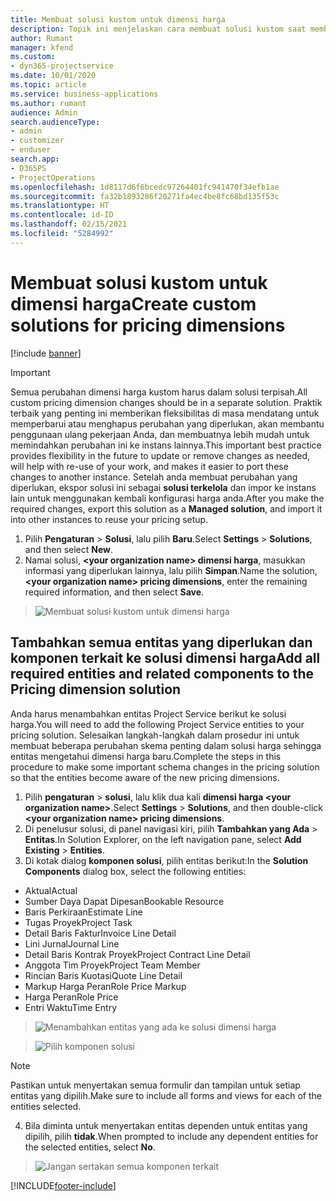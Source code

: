 ```yaml
---
title: Membuat solusi kustom untuk dimensi harga
description: Topik ini menjelaskan cara membuat solusi kustom saat membuat dimensi harga kustom.
author: Rumant
manager: kfend
ms.custom:
- dyn365-projectservice
ms.date: 10/01/2020
ms.topic: article
ms.service: business-applications
ms.author: rumant
audience: Admin
search.audienceType:
- admin
- customizer
- enduser
search.app:
- D365PS
- ProjectOperations
ms.openlocfilehash: 1d8117d6f6bcedc97264401fc941470f34efb1ae
ms.sourcegitcommit: fa32b1893286f20271fa4ec4be8fc68bd135f53c
ms.translationtype: HT
ms.contentlocale: id-ID
ms.lasthandoff: 02/15/2021
ms.locfileid: "5284992"
---
```

# <a name="create-custom-solutions-for-pricing-dimensions"></a><span data-ttu-id="9a899-103">Membuat solusi kustom untuk dimensi harga</span><span class="sxs-lookup"><span data-stu-id="9a899-103">Create custom solutions for pricing dimensions</span></span>

[!include [banner](../includes/psa-now-project-operations.md)]

> [!IMPORTANT]
> <span data-ttu-id="9a899-104">Semua perubahan dimensi harga kustom harus dalam solusi terpisah.</span><span class="sxs-lookup"><span data-stu-id="9a899-104">All custom pricing dimension changes should be in a separate solution.</span></span> <span data-ttu-id="9a899-105">Praktik terbaik yang penting ini memberikan fleksibilitas di masa mendatang untuk memperbarui atau menghapus perubahan yang diperlukan, akan membantu penggunaan ulang pekerjaan Anda, dan membuatnya lebih mudah untuk memindahkan perubahan ini ke instans lainnya.</span><span class="sxs-lookup"><span data-stu-id="9a899-105">This important best practice provides flexibility in the future to update or remove changes as needed, will help with re-use of your work, and makes it easier to port these changes to another instance.</span></span> <span data-ttu-id="9a899-106">Setelah anda membuat perubahan yang diperlukan, ekspor solusi ini sebagai **solusi terkelola** dan impor ke instans lain untuk menggunakan kembali konfigurasi harga anda.</span><span class="sxs-lookup"><span data-stu-id="9a899-106">After you make the required changes, export this solution as a **Managed solution**, and import it into other instances to reuse your pricing setup.</span></span>

1. <span data-ttu-id="9a899-107">Pilih **Pengaturan** > **Solusi**, lalu pilih **Baru**.</span><span class="sxs-lookup"><span data-stu-id="9a899-107">Select **Settings** > **Solutions**, and then select **New**.</span></span> 
2. <span data-ttu-id="9a899-108">Namai solusi, **\<your organization name> dimensi harga**, masukkan informasi yang diperlukan lainnya, lalu pilih **Simpan**.</span><span class="sxs-lookup"><span data-stu-id="9a899-108">Name the solution, **\<your organization name> pricing dimensions**, enter the remaining required information, and then select **Save**.</span></span>

> ![Membuat solusi kustom untuk dimensi harga](media/Creation-of-custom-pricing-dimension-solution.PNG)
  
## <a name="add-all-required-entities-and-related-components-to-the-pricing-dimension-solution"></a><span data-ttu-id="9a899-110">Tambahkan semua entitas yang diperlukan dan komponen terkait ke solusi dimensi harga</span><span class="sxs-lookup"><span data-stu-id="9a899-110">Add all required entities and related components to the Pricing dimension solution</span></span>
<span data-ttu-id="9a899-111">Anda harus menambahkan entitas Project Service berikut ke solusi harga.</span><span class="sxs-lookup"><span data-stu-id="9a899-111">You will need to add the following Project Service entities to your pricing solution.</span></span> <span data-ttu-id="9a899-112">Selesaikan langkah-langkah dalam prosedur ini untuk membuat beberapa perubahan skema penting dalam solusi harga sehingga entitas mengetahui dimensi harga baru.</span><span class="sxs-lookup"><span data-stu-id="9a899-112">Complete the steps in this procedure to make some important schema changes in the pricing solution so that the entities become aware of the new pricing dimensions.</span></span>

1. <span data-ttu-id="9a899-113">Pilih **pengaturan** > **solusi**, lalu klik dua kali **dimensi harga \<your organization name>**.</span><span class="sxs-lookup"><span data-stu-id="9a899-113">Select **Settings** > **Solutions**, and then double-click **\<your organization name> pricing dimensions**.</span></span> 
2. <span data-ttu-id="9a899-114">Di penelusur solusi, di panel navigasi kiri, pilih **Tambahkan yang Ada** > **Entitas**.</span><span class="sxs-lookup"><span data-stu-id="9a899-114">In Solution Explorer, on the left navigation pane, select **Add Existing** > **Entities**.</span></span>
3. <span data-ttu-id="9a899-115">Di kotak dialog **komponen solusi**, pilih entitas berikut:</span><span class="sxs-lookup"><span data-stu-id="9a899-115">In the **Solution Components** dialog box, select the following entities:</span></span>

- <span data-ttu-id="9a899-116">Aktual</span><span class="sxs-lookup"><span data-stu-id="9a899-116">Actual</span></span>
- <span data-ttu-id="9a899-117">Sumber Daya Dapat Dipesan</span><span class="sxs-lookup"><span data-stu-id="9a899-117">Bookable Resource</span></span>
- <span data-ttu-id="9a899-118">Baris Perkiraan</span><span class="sxs-lookup"><span data-stu-id="9a899-118">Estimate Line</span></span>
- <span data-ttu-id="9a899-119">Tugas Proyek</span><span class="sxs-lookup"><span data-stu-id="9a899-119">Project Task</span></span>
- <span data-ttu-id="9a899-120">Detail Baris Faktur</span><span class="sxs-lookup"><span data-stu-id="9a899-120">Invoice Line Detail</span></span>
- <span data-ttu-id="9a899-121">Lini Jurnal</span><span class="sxs-lookup"><span data-stu-id="9a899-121">Journal Line</span></span>
- <span data-ttu-id="9a899-122">Detail Baris Kontrak Proyek</span><span class="sxs-lookup"><span data-stu-id="9a899-122">Project Contract Line Detail</span></span>
- <span data-ttu-id="9a899-123">Anggota Tim Proyek</span><span class="sxs-lookup"><span data-stu-id="9a899-123">Project Team Member</span></span>
- <span data-ttu-id="9a899-124">Rincian Baris Kuotasi</span><span class="sxs-lookup"><span data-stu-id="9a899-124">Quote Line Detail</span></span>
- <span data-ttu-id="9a899-125">Markup Harga Peran</span><span class="sxs-lookup"><span data-stu-id="9a899-125">Role Price Markup</span></span>
- <span data-ttu-id="9a899-126">Harga Peran</span><span class="sxs-lookup"><span data-stu-id="9a899-126">Role Price</span></span> 
- <span data-ttu-id="9a899-127">Entri Waktu</span><span class="sxs-lookup"><span data-stu-id="9a899-127">Time Entry</span></span> 

> ![Menambahkan entitas yang ada ke solusi dimensi harga](media/Existing-entities-to-PD-solution.png)

> ![Pilih komponen solusi](media/Dimension-Components.png)

> [!NOTE]
> <span data-ttu-id="9a899-130">Pastikan untuk menyertakan semua formulir dan tampilan untuk setiap entitas yang dipilih.</span><span class="sxs-lookup"><span data-stu-id="9a899-130">Make sure to include all forms and views for each of the entities selected.</span></span>

4. <span data-ttu-id="9a899-131">Bila diminta untuk menyertakan entitas dependen untuk entitas yang dipilih, pilih **tidak**.</span><span class="sxs-lookup"><span data-stu-id="9a899-131">When prompted to include any dependent entities for the selected entities, select **No**.</span></span>

> ![Jangan sertakan semua komponen terkait](media/Do-not-include-required.png)




[!INCLUDE[footer-include](../includes/footer-banner.md)]